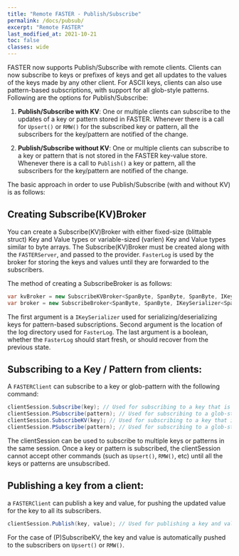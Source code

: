 ```yaml
---
title: "Remote FASTER - Publish/Subscribe"
permalink: /docs/pubsub/
excerpt: "Remote FASTER"
last_modified_at: 2021-10-21
toc: false
classes: wide
---
```


FASTER now supports Publish/Subscribe with remote clients. Clients can now subscribe to keys or prefixes of keys and get all updates to the values of 
the keys made by any other client. For ASCII keys, clients can also use pattern-based subscriptions, with support for all glob-style patterns. 
Following are the options for Publish/Subscribe:

1. **Publish/Subscribe with KV**:
One or multiple clients can subscribe to the updates of a key or pattern stored in FASTER. Whenever there is a call for `Upsert()` or `RMW()` for the 
subscribed key or pattern, all the subscribers for the key/pattern are notified of the change. 

2. **Publish/Subscribe without KV**:
One or multiple clients can subscribe to a key or pattern that is not stored in the FASTER key-value store. Whenever there is a call to `Publish()`
a key or pattern, all the subscribers for the key/pattern are notified of the change. 

The basic approach in order to use Publish/Subscribe (with and without KV) is as follows:

## Creating Subscribe(KV)Broker

You can create a Subscribe(KV)Broker with either fixed-size (blittable struct) Key and Value types or variable-sized (varlen) Key and Value types 
similar to byte arrays. The Subscribe(KV)Broker must be created along with the `FASTERServer`, and passed to the provider. 
`FasterLog` is used by the broker for storing the keys and values until they are forwarded to the subscribers.

The method of creating a SubscribeBroker is as follows:

```cs
var kvBroker = new SubscribeKVBroker<SpanByte, SpanByte, SpanByte, IKeyInputSerializer<SpanByte, SpanByte>>(new SpanByteKeySerializer(), null, true);
var broker = new SubscribeBroker<SpanByte, SpanByte, IKeySerializer<SpanByte>>(new SpanByteKeySerializer(), null, true);
```

The first argument is a `IKeySerializer` used for serializing/deserializing keys for pattern-based subscriptions. Second argument is the location 
of the log directory used for `FasterLog`. The last argument is a boolean, whether the `FasterLog` should start fresh, or should recover from the 
previous state.

## Subscribing to a Key / Pattern from clients:

A `FASTERClient` can subscribe to a key or glob-pattern with the following command:

```cs
clientSession.Subscribe(key); // Used for subscribing to a key that is not stored in FasterKV
clientSession.PSubscribe(pattern); // Used for subscribing to a glob-style pattern that is not stored in FasterKV
clientSession.SubscribeKV(key); // Used for subscribing to a key that is stored in FasterKV
clientSession.PSubscribe(pattern); // Used for subscribing to a glob-style pattern that is stored in FasterKV
```

The clientSession can be used to subscribe to multiple keys or patterns in the same session. Once a key or pattern is subscribed, 
the clientSession cannot accept other commands (such as `Upsert()`, `RMW()`, etc) until all the keys or patterns are unsubscribed.  

## Publishing a key from a client:

a `FASTERClient` can publish a key and value, for pushing the updated value for the key to all its subscribers. 
```cs
clientSession.Publish(key, value); // Used for publishing a key and value that is not stored in FasterKV
``` 
For the case of (P)SubscribeKV, the key and value is automatically pushed to the subscribers on `Upsert()` or `RMW()`.
